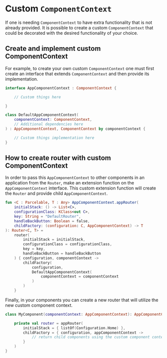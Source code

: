 # Custom `ComponentContext`

If one is needing `ComponentContext` to have extra functionality that is not already provided. It is possible to create a custom `ComponentContext` that could be decorated with the desired functionality of your choice. 

## Create and implement custom ComponentContext

For example, to create your own custom `ComponentContext` one must first create an interface that extends `ComponentContext` and then provide its implementation. 

```kotlin
interface AppComponentContext : ComponentContext {

    // Custom things here

}

class DefaultAppComponentContext(
    componentContext: ComponentContext,
    // Additional dependencies here
) : AppComponentContext, ComponentContext by componentContext {

    // Custom things implementation here
}
```

## How to create router with custom ComponentContext

In order to pass this `AppComponentContext` to other components in an application from the `Router`,
make an extension function on the `AppComponentContext` interface. This custom extension function will
create the `Router` and provide child `AppComponentContext`.

```kotlin
fun <C : Parcelable, T : Any> AppComponentContext.appRouter(
    initialStack: () -> List<C>,
    configurationClass: KClass<out C>,
    key: String = "DefaultRouter",
    handleBackButton: Boolean = false,
    childFactory: (configuration: C, AppComponentContext) -> T
): Router<C, T> =
    router(
        initialStack = initialStack,
        configurationClass = configurationClass,
        key = key,
        handleBackButton = handleBackButton
    ) { configuration, componentContext ->
        childFactory(
            configuration,
            DefaultAppComponentContext(
                componentContext = componentContext
            )
        )
    }
```

Finally, in your components you can create a new router that will utilize the new custom component context. 

```kotlin
class MyComponent(componentContext: AppComponentContext): AppComponentContext by componentContext {

    private val router = appRouter(
        initialStack = { listOf(Configuration.Home) },
        childFactory = { configuration, appComponentContext ->
            // return child components using the custom component context
        }
    )
}
```
